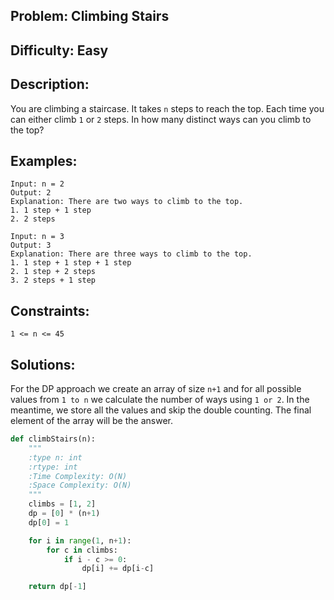 ## Problem: Climbing Stairs

## Difficulty: Easy

## Description:
You are climbing a staircase. It takes `n` steps to reach the top. Each time you can either climb `1` or `2` steps. In how many distinct ways can you climb to the top?

## Examples:
```
Input: n = 2
Output: 2
Explanation: There are two ways to climb to the top.
1. 1 step + 1 step
2. 2 steps
```

```
Input: n = 3
Output: 3
Explanation: There are three ways to climb to the top.
1. 1 step + 1 step + 1 step
2. 1 step + 2 steps
3. 2 steps + 1 step
```

## Constraints:
```
1 <= n <= 45
```

## Solutions: 
For the DP approach we create an array of size `n+1` and for all possible values from `1 to n` we calculate the number of ways using `1 or 2`. In the meantime, we store all the values and skip the double counting. The final element of the array will be the answer.

```python
def climbStairs(n):
    """
    :type n: int
    :rtype: int
    :Time Complexity: O(N)
    :Space Complexity: O(N)
    """
    climbs = [1, 2]
    dp = [0] * (n+1)
    dp[0] = 1

    for i in range(1, n+1):
        for c in climbs:
            if i - c >= 0:
                dp[i] += dp[i-c]

    return dp[-1]
```


